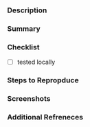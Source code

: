### Description

### Summary
<!-- what changed and how? -->
<!-- Describe the approach taken and edge cases solved for. -->
<!-- If any bug fixes were included, describe them  briefly. -->

### Checklist
-[ ] tested locally

### Steps to Repropduce
<!-- IF BUG FIX: -->
<!-- Clear steps for reproducing the bug on development -->
<!-- and confimring the fix on PR branch -->

<!-- IF FEATURE: -->
<!-- URL(s) impacted: -->
<!-- Recommented api responses for testing -->

### Screenshots
<!-- If the PR impacts the UI, please provide clearly -->
<!-- labelled or annotated screenshots of changes -->
<!-- Screenshot of bug if avaliable -->

### Additional Refreneces
<!-- Link out to related PRS, Slack/Discord discussions or -->
<!-- external blog posts / resources as appropriate -->